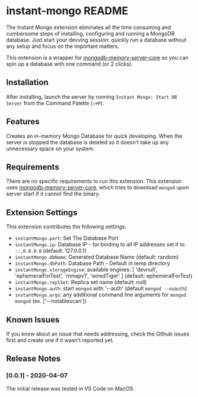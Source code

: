# instant-mongo README

The Instant Mongo extension eliminates all the time consuming and cumbersome steps of installing, configuring and running a MongoDB database.
Just start your devving session: quickly run a database without any setup and focus on the important matters.

This extension is a wrapper for [mongodb-memory-server-core](https://github.com/nodkz/mongodb-memory-server) so you can spin up a database with one command (or 2 clicks).

## Installation

After installing, launch the server by running `Instant Mongo: Start DB Server` from the Command Palette (`⇧⌘P`).

## Features

Creates an in-memory Mongo Database for quick developing. When the server is stopped the database is deleted so it doesn't take up any unnecessary space on your system.

## Requirements

There are no specific requirements to run this extension.
This extension uses [mongodb-memory-server-core](https://github.com/nodkz/mongodb-memory-server), which tries to download `mongod` upon server start if it cannot find the binary.

## Extension Settings

This extension contributes the following settings:

- `instantMongo.port`: Set The Database Port
- `instantMongo.ip`: Database IP - for binding to all IP addresses set it to `::,0.0.0.0` (default: 127.0.0.1)
- `instantMongo.dbName`: Generated Database Name (default: random)
- `instantMongo.dbPath`: Database Path - Default in temp directory
- `instantMongo.storageEngine`: available engines: [ 'devnull', 'ephemeralForTest', 'mmapv1', 'wiredTiger' ] (default: ephemeralForTest)
- `instantMongo.replSet`: Replica set name (default: null)
- `instantMongo.auth`: start `mongod` with '--auth' (default `mongod --noauth`)
- `instantMongo.args`: any additional command line arguments for `mongod` `mongod` (ex. ['--notablescan'])

## Known Issues

If you know about an issue that needs addressing, check the Github issues first and create one if it wasn't reported yet.

## Release Notes

### [0.0.1] - 2020-04-07

The initial release was tested in VS Code on MacOS.
